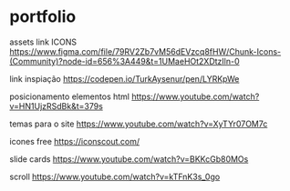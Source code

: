 # portfolio

assets link ICONS https://www.figma.com/file/79RV2Zb7vM56dEVzcq8fHW/Chunk-Icons-(Community)?node-id=656%3A449&t=1UMaeHOt2XDtzIln-0

link inspiação https://codepen.io/TurkAysenur/pen/LYRKpWe

posicionamento elementos html https://www.youtube.com/watch?v=HN1UjzRSdBk&t=379s

temas para o site https://www.youtube.com/watch?v=XyTYr07OM7c

icones free https://iconscout.com/

slide cards https://www.youtube.com/watch?v=BKKcGb80MOs

scroll https://www.youtube.com/watch?v=kTFnK3s_0go
